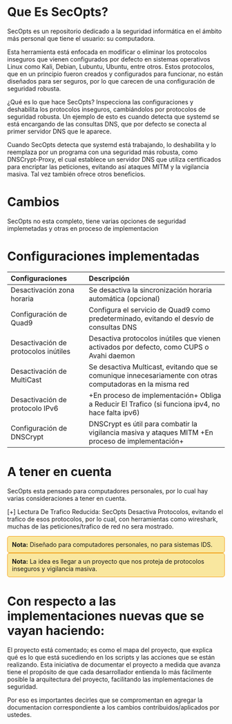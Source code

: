 # Que Es SecOpts?

SecOpts es un repositorio dedicado a la seguridad informática en el ámbito más personal que tiene el usuario: su computadora.

Esta herramienta está enfocada en modificar o eliminar los protocolos inseguros que vienen configurados por defecto en sistemas operativos Linux como Kali, Debian, Lubuntu, Ubuntu, entre otros. Estos protocolos, que en un principio fueron creados y configurados para funcionar, no están diseñados para ser seguros, por lo que carecen de una configuración de seguridad robusta.

¿Qué es lo que hace SecOpts? Inspecciona las configuraciones y deshabilita los protocolos inseguros, cambiándolos por protocolos de seguridad robusta. Un ejemplo de esto es cuando detecta que systemd se está encargando de las consultas DNS, que por defecto se conecta al primer servidor DNS que le aparece.

Cuando SecOpts detecta que systemd está trabajando, lo deshabilita y lo reemplaza por un programa con una seguridad más robusta, como DNSCrypt-Proxy, el cual establece un servidor DNS que utiliza certificados para encriptar las peticiones, evitando así ataques MITM y la vigilancia masiva. Tal vez también ofrece otros beneficios.

# Cambios
SecOpts no esta completo, tiene varias opciones de seguridad implemetadas y otras en proceso de implementacion

# Configuraciones implementadas
| Configuraciones                        | Descripción                                                                                      |
|:---------------------------------------|:-------------------------------------------------------------------------------------------------|
| Desactivación zona horaria             | Se desactiva la sincronización horaria automática (opcional)                                    |
| Configuración de Quad9                 | Configura el servicio de Quad9 como predeterminado, evitando el desvío de consultas DNS        |
| Desactivación de protocolos inútiles    | Desactiva protocolos inútiles que vienen activados por defecto, como CUPS o Avahi daemon       |
| Desactivación de MultiCast             | Se desactiva Multicast, evitando que se comunique innecesariamente con otras computadoras en la misma red |
| Desactivación de protocolo IPv6        | +En proceso de implementación+     Obliga a Reducir El Trafico (si funciona ipv4, no hace falta ipv6)       |
| Configuración de DNSCrypt              | DNSCrypt es útil para combatir la vigilancia masiva y ataques MITM  +En proceso de implementación+          |

# A tener en cuenta

SecOpts esta pensado para computadores personales, por lo cual hay varias consideraciones a tener en cuenta.

[+] Lectura De Trafico Reducida: SecOpts Desactiva Protocolos, evitando el trafico de esos protocolos, por lo cual, con herramientas como wireshark, muchas de las peticiones/trafico de red no sera mostrado.

<div style="border: 1px solid #f39c12; background-color: #f9e79f; padding: 10px; border-radius: 5px;">
  <strong>Nota:</strong> Diseñado para computadores personales, no para sistemas IDS.
</div>

<div style="border: 1px solid #f39c12; background-color: #f9e79f; padding: 10px; border-radius: 5px;">
  <strong>Nota:</strong> La idea es llegar a un proyecto que nos proteja de protocolos inseguros y vigilancia masiva.
</div>

# Con respecto a las implementaciones nuevas que se vayan haciendo:

El proyecto está comentado; es como el mapa del proyecto, que explica qué es lo que está sucediendo en los scripts y las acciones que se están realizando. 
Esta iniciativa de documentar el proyecto a medida que avanza tiene el propósito de que cada desarrollador entienda lo más fácilmente posible la arquitectura del proyecto, facilitando las implementaciones de seguridad.

Por eso es importantes decirles que se compromentan en agregar la documentacion correspondiente a los cambios contribuidos/aplicados por ustedes.



